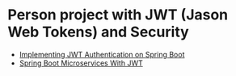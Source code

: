 # Person project with JWT (Jason Web Tokens) and Security

- [Implementing JWT Authentication on Spring Boot][JWT]
- [Spring Boot Microservices With JWT][Security]

[JWT]: https://auth0.com/blog/implementing-jwt-authentication-on-spring-boot/  

[Security]: https://dzone.com/articles/securing-spring-boot-microservices-with-json-web-t
